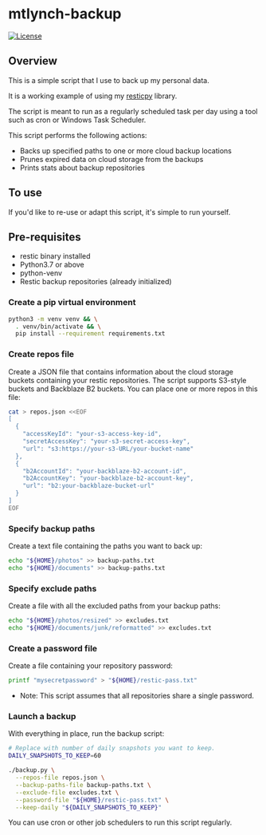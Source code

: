 # mtlynch-backup

[![License](http://img.shields.io/:license-mit-blue.svg?style=flat-square)](LICENSE)

## Overview

This is a simple script that I use to back up my personal data.

It is a working example of using my [resticpy](https://github.com/mtlynch/resticpy) library.

The script is meant to run as a regularly scheduled task per day using a tool such as cron or Windows Task Scheduler.

This script performs the following actions:

* Backs up specified paths to one or more cloud backup locations
* Prunes expired data on cloud storage from the backups
* Prints stats about backup repositories

## To use

If you'd like to re-use or adapt this script, it's simple to run yourself.

## Pre-requisites

* restic binary installed
* Python3.7 or above
* python-venv
* Restic backup repositories (already initialized)

### Create a pip virtual environment

```bash
python3 -m venv venv && \
  . venv/bin/activate && \
  pip install --requirement requirements.txt
```

### Create repos file

Create a JSON file that contains information about the cloud storage buckets containing your restic repositories. The script supports S3-style buckets and Backblaze B2 buckets. You can place one or more repos in this file:

```bash
cat > repos.json <<EOF
[
  {
    "accessKeyId": "your-s3-access-key-id",
    "secretAccessKey": "your-s3-secret-access-key",
    "url": "s3:https://your-s3-URL/your-bucket-name"
  },
  {
    "b2AccountId": "your-backblaze-b2-account-id",
    "b2AccountKey": "your-backblaze-b2-account-key",
    "url": "b2:your-backblaze-bucket-url"
  }
]
EOF
```

### Specify backup paths

Create a text file containing the paths you want to back up:

```bash
echo "${HOME}/photos" >> backup-paths.txt
echo "${HOME}/documents" >> backup-paths.txt
```

### Specify exclude paths

Create a file with all the excluded paths from your backup paths:

```bash
echo "${HOME}/photos/resized" >> excludes.txt
echo "${HOME}/documents/junk/reformatted" >> excludes.txt
```

### Create a password file

Create a file containing your repository password:

```bash
printf "mysecretpassword" > "${HOME}/restic-pass.txt"
```

* Note: This script assumes that all repositories share a single password.

### Launch a backup

With everything in place, run the backup script:

```bash
# Replace with number of daily snapshots you want to keep.
DAILY_SNAPSHOTS_TO_KEEP=60

./backup.py \
  --repos-file repos.json \
  --backup-paths-file backup-paths.txt \
  --exclude-file excludes.txt \
  --password-file "${HOME}/restic-pass.txt" \
  --keep-daily "${DAILY_SNAPSHOTS_TO_KEEP}"
```

You can use cron or other job schedulers to run this script regularly.
